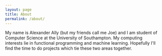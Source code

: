 ```yaml
---
layout: page
title: About
permalink: /about/
---
```


My name is Alexander Ally (but my friends call me Joe) and I am student of Computer Science at the University of Southampton. My computing interests lie in functional programming and machine learning. Hopefully I'll find the time to do projects which tie these two areas together.


